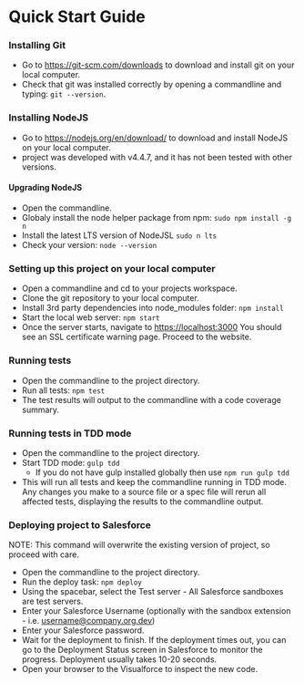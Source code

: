 Quick Start Guide
===========================

### Installing Git
+ Go to <https://git-scm.com/downloads> to download and install git on your local computer.
+ Check that git was installed correctly by opening a commandline and typing: `git --version`.

### Installing NodeJS
+ Go to <https://nodejs.org/en/download/> to download and install NodeJS on your local computer.
+ project was developed with v4.4.7, and it has not been tested with other versions.

#### Upgrading NodeJS
+ Open the commandline.
+ Globaly install the node helper package from npm: `sudo npm install -g n`
+ Install the latest LTS version of NodeJSL `sudo n lts`
+ Check your version: `node --version`

### Setting up this project on your local computer
+ Open a commandline and cd to your projects workspace.
+ Clone the git repository to your local computer.
+ Install 3rd party dependencies into node_modules folder: `npm install`
+ Start the local web server: `npm start`
+ Once the server starts, navigate to <https://localhost:3000>
You should see an SSL certificate warning page.
Proceed to the website.

### Running tests
+ Open the commandline to the project directory.
+ Run all tests: `npm test`
+ The test results will output to the commandline with a code coverage summary.

### Running tests in TDD mode
+ Open the commandline to the project directory.
+ Start TDD mode: `gulp tdd`
  + If you do not have gulp installed globally then use `npm run gulp tdd`
+ This will run all tests and keep the commandline running in TDD mode.
Any changes you make to a source file or a spec file will rerun all affected tests, displaying the results to the commandline output.

### Deploying project to Salesforce
NOTE: This command will overwrite the existing version of project, so proceed with care.
+ Open the commandline to the project directory.
+ Run the deploy task: `npm deploy`
+ Using the spacebar, select the Test server - All Salesforce sandboxes are test servers.
+ Enter your Salesforce Username (optionally with the sandbox extension - i.e. username@company.org.dev)
+ Enter your Salesforce password.
+ Wait for the deployment to finish.
If the deployment times out, you can go to the Deployment Status screen in Salesforce to monitor the progress.
Deployment usually takes 10-20 seconds.
+ Open your browser to the Visualforce to inspect the new code.
